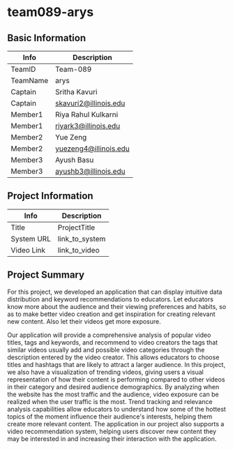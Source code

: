 # team089-arys

## Basic Information

|   Info      |        Description     |
| ----------- | ---------------------- |
| TeamID      |        Team-089        |
| TeamName    |         arys         |
| Captain     |       Sritha Kavuri     |
| Captain     |  skavuri2@illinois.edu  |
| Member1     |    Riya Rahul Kulkarni  |
| Member1     |   riyark3@illinois.edu  |
| Member2     |     Yue Zeng     |
| Member2     |  yuezeng4@illinois.edu |
| Member3     |     Ayush Basu     |
| Member3     |  ayushb3@illinois.edu |

## Project Information

|   Info      |        Description     |
| ----------- | ---------------------- |
|  Title      |       ProjectTitle     |
| System URL  |      link_to_system    |
| Video Link  |      link_to_video     |

## Project Summary

For this project, we developed an application that can display intuitive data distribution and keyword recommendations to educators. Let educators know more about the audience and their viewing preferences and habits, so as to make better video creation and get inspiration for creating relevant new content. Also let their videos get more exposure.

Our application will provide a comprehensive analysis of popular video titles, tags and keywords, and recommend to video creators the tags that similar videos usually add and possible video categories through the description entered by the video creator. This allows educators to choose titles and hashtags that are likely to attract a larger audience. In this project, we also have a visualization of trending videos, giving users a visual representation of how their content is performing compared to other videos in their category and desired audience demographics. By analyzing when the website has the most traffic and the audience, video exposure can be realized when the user traffic is the most. Trend tracking and relevance analysis capabilities allow educators to understand how some of the hottest topics of the moment influence their audience's interests, helping them create more relevant content. The application in our project also supports a video recommendation system, helping users discover new content they may be interested in and increasing their interaction with the application.

